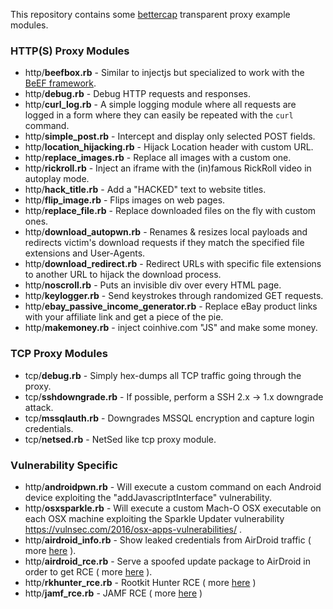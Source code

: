 This repository contains some [bettercap](https://www.bettercap.org/) transparent proxy example modules.

### HTTP(S) Proxy Modules

* http/**beefbox.rb** - Similar to injectjs but specialized to work with the [BeEF framework](https://beefproject.com).
* http/**debug.rb** - Debug HTTP requests and responses.
* http/**curl_log.rb** - A simple logging module where all requests are logged in a form where they can easily be repeated with the `curl` command.
* http/**simple_post.rb** - Intercept and display only selected POST fields.
* http/**location_hijacking.rb**  - Hijack Location header with custom URL.
* http/**replace_images.rb** - Replace all images with a custom one.
* http/**rickroll.rb** - Inject an iframe with the (in)famous RickRoll video in autoplay mode.
* http/**hack_title.rb** - Add a "HACKED" text to website titles.
* http/**flip_image.rb** - Flips images on web pages.
* http/**replace_file.rb** - Replace downloaded files on the fly with custom ones.
* http/**download_autopwn.rb** - Renames & resizes local payloads and redirects victim's download requests if they match the specified file extensions and User-Agents.
* http/**download_redirect.rb** - Redirect URLs with specific file extensions to another URL to hijack the download process.
* http/**noscroll.rb** - Puts an invisible div over every HTML page.
* http/**keylogger.rb** - Send keystrokes through randomized GET requests.
* http/**ebay_passive_income_generator.rb** - Replace eBay product links with your affiliate link and get a piece of the pie.
* http/**makemoney.rb** - inject coinhive.com "JS" and make some money.

### TCP Proxy Modules

* tcp/**debug.rb** - Simply hex-dumps all TCP traffic going through the proxy.
* tcp/**sshdowngrade.rb** - If possible, perform a SSH 2.x -> 1.x downgrade attack.
* tcp/**mssqlauth.rb** - Downgrades MSSQL encryption and capture login credentials.
* tcp/**netsed.rb** - NetSed like tcp proxy module.

### Vulnerability Specific

* http/**androidpwn.rb** - Will execute a custom command on each Android device exploiting the "addJavascriptInterface" vulnerability.
* http/**osxsparkle.rb** - Will execute a custom Mach-O OSX executable on each OSX machine exploiting the Sparkle Updater vulnerability https://vulnsec.com/2016/osx-apps-vulnerabilities/ .
* http/**airdroid_info.rb** - Show leaked credentials from AirDroid traffic ( more [here](https://blog.zimperium.com/analysis-of-multiple-vulnerabilities-in-airdroid/) ).
* http/**airdroid_rce.rb** - Serve a spoofed update package to AirDroid in order to get RCE ( more [here](https://blog.zimperium.com/analysis-of-multiple-vulnerabilities-in-airdroid/) ).
* http/**rkhunter_rce.rb** - Rootkit Hunter RCE ( more [here](http://seclists.org/oss-sec/2017/q2/643) )
* http/**jamf_rce.rb** - JAMF RCE ( more [here](https://www.tecklyfe.com/jamf-allow-mitm-attack/) )
